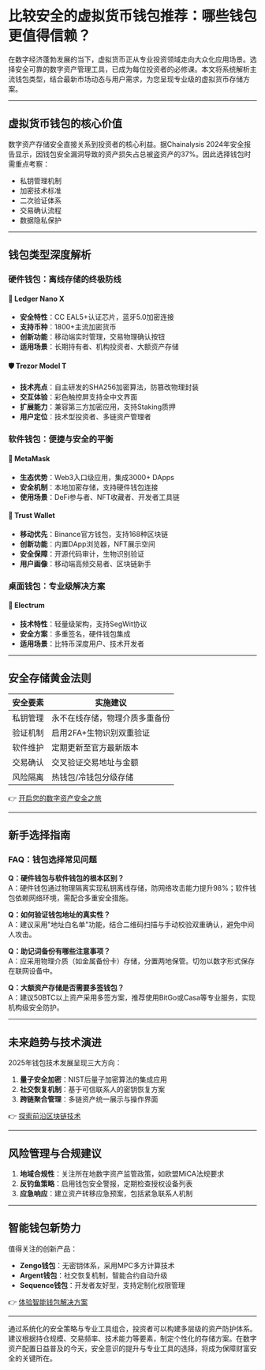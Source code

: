 # 比较安全的虚拟货币钱包推荐：哪些钱包更值得信赖？

在数字经济蓬勃发展的当下，虚拟货币正从专业投资领域走向大众化应用场景。选择安全可靠的数字资产管理工具，已成为每位投资者的必修课。本文将系统解析主流钱包类型，结合最新市场动态与用户需求，为您呈现专业级的虚拟货币存储方案。

---

## 虚拟货币钱包的核心价值

数字资产存储安全直接关系到投资者的核心利益。据Chainalysis 2024年安全报告显示，因钱包安全漏洞导致的资产损失占总被盗资产的37%。因此选择钱包时需重点考察：
- 私钥管理机制
- 加密技术标准
- 二次验证体系
- 交易确认流程
- 数据隐私保护

---

## 钱包类型深度解析

### 硬件钱包：离线存储的终极防线
#### 🔐 Ledger Nano X
- **安全特性**：CC EAL5+认证芯片，蓝牙5.0加密连接
- **支持币种**：1800+主流加密货币
- **创新功能**：移动端实时管理，交易物理确认按钮
- **适用场景**：长期持有者、机构投资者、大额资产存储

#### 🛡️ Trezor Model T
- **技术亮点**：自主研发的SHA256加密算法，防篡改物理封装
- **交互体验**：彩色触控屏支持全中文界面
- **扩展能力**：兼容第三方加密应用，支持Staking质押
- **用户定位**：技术型投资者、多链资产管理者

### 软件钱包：便捷与安全的平衡
#### 🦊 MetaMask
- **生态优势**：Web3入口级应用，集成3000+ DApps
- **安全机制**：本地加密存储，支持硬件钱包连接
- **使用场景**：DeFi参与者、NFT收藏者、开发者工具链

#### 📱 Trust Wallet
- **移动优先**：Binance官方钱包，支持168种区块链
- **创新功能**：内置DApp浏览器，NFT展示空间
- **安全保障**：开源代码审计，生物识别验证
- **用户画像**：移动端高频交易者、区块链新手

### 桌面钱包：专业级解决方案
#### 🔄 Electrum
- **技术特性**：轻量级架构，支持SegWit协议
- **安全方案**：多重签名，硬件钱包集成
- **适用场景**：比特币深度用户、技术开发者

---

## 安全存储黄金法则
| 安全要素       | 实施建议                          |
|----------------|-----------------------------------|
| 私钥管理       | 永不在线存储，物理介质多重备份    |
| 验证机制       | 启用2FA+生物识别双重验证          |
| 软件维护       | 定期更新至官方最新版本            |
| 交易确认       | 交叉验证交易地址与金额            |
| 风险隔离       | 热钱包/冷钱包分级存储             |

👉 [开启您的数字资产安全之旅](https://bit.ly/okx_welcome)

---

## 新手选择指南

### FAQ：钱包选择常见问题

**Q：硬件钱包与软件钱包的根本区别？**  
A：硬件钱包通过物理隔离实现私钥离线存储，防网络攻击能力提升98%；软件钱包依赖网络环境，需配合多重安全措施。

**Q：如何验证钱包地址的真实性？**  
A：建议采用"地址白名单"功能，结合二维码扫描与手动校验双重确认，避免中间人攻击。

**Q：助记词备份有哪些注意事项？**  
A：应采用物理介质（如金属备份卡）存储，分置两地保管。切勿以数字形式保存在联网设备中。

**Q：大额资产存储是否需要多签钱包？**  
A：建议50BTC以上资产采用多签方案，推荐使用BitGo或Casa等专业服务，实现机构级安全防护。

---

## 未来趋势与技术演进

2025年钱包技术发展呈现三大方向：
1. **量子安全加密**：NIST后量子加密算法的集成应用
2. **社交恢复机制**：基于可信联系人的密钥恢复方案
3. **跨链聚合管理**：多链资产统一展示与操作界面

👉 [探索前沿区块链技术](https://bit.ly/okx_welcome)

---

## 风险管理与合规建议

1. **地域合规性**：关注所在地数字资产监管政策，如欧盟MiCA法规要求
2. **反钓鱼策略**：启用钱包安全警报，定期检查授权设备列表
3. **应急响应**：建立资产转移应急预案，包括紧急联系人机制

---

## 智能钱包新势力

值得关注的创新产品：
- **Zengo钱包**：无密钥体系，采用MPC多方计算技术
- **Argent钱包**：社交恢复机制，智能合约自动升级
- **Sequence钱包**：开发者友好型，支持定制化权限管理

👉 [体验智能钱包解决方案](https://bit.ly/okx_welcome)

---

通过系统化的安全策略与专业工具组合，投资者可以构建多层级的资产防护体系。建议根据持仓规模、交易频率、技术能力等要素，制定个性化的存储方案。在数字资产配置日益普及的今天，安全意识的提升与专业工具的选择，将成为保障财富安全的关键所在。